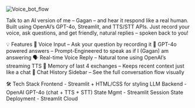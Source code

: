 ![Voice_bot_flow](https://github.com/user-attachments/assets/ddcdb49e-5abc-4074-9966-18c539e45d39)



Talk to an AI version of me – Gagan – and hear it respond like a real human.
Built using OpenAI’s GPT-4o, Streamlit, and TTS/STT APIs. Just record your voice, ask questions, and get friendly, natural replies – spoken back to you!

💡 Features
🎤 Voice Input – Ask your question by recording it
🤖 GPT-4o powered answers – Prompt-Engineered to speak as if I (Gagan) am answering
🗣️ Real-time Voice Reply – Natural tone using OpenAI’s streaming TTS
🧠 Memory of last 4 exchanges – Keeps recent context just like a chat
💬 Chat History Sidebar – See the full conversation flow visually


🛠️ Tech Stack
Frontend -	Streamlit + HTML/CSS for styling
LLM Backend -	OpenAI GPT-4o (chat + TTS + STT)
State Mgmt -	Streamlit Session State
Deployment - Streamlit Cloud


